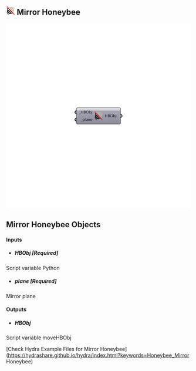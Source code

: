 ## ![](../../images/icons/Mirror_Honeybee.png) Mirror Honeybee

![](../../images/components/Mirror_Honeybee.png)

Mirror Honeybee Objects
 -
 

#### Inputs
* ##### HBObj [Required]
Script variable Python
* ##### plane [Required]
Mirror plane

#### Outputs
* ##### HBObj
Script variable moveHBObj


[Check Hydra Example Files for Mirror Honeybee](https://hydrashare.github.io/hydra/index.html?keywords=Honeybee_Mirror Honeybee)